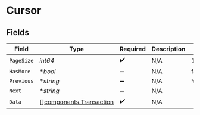 # Cursor


## Fields

| Field                                                              | Type                                                               | Required                                                           | Description                                                        | Example                                                            |
| ------------------------------------------------------------------ | ------------------------------------------------------------------ | ------------------------------------------------------------------ | ------------------------------------------------------------------ | ------------------------------------------------------------------ |
| `PageSize`                                                         | *int64*                                                            | :heavy_check_mark:                                                 | N/A                                                                | 15                                                                 |
| `HasMore`                                                          | **bool*                                                            | :heavy_minus_sign:                                                 | N/A                                                                | false                                                              |
| `Previous`                                                         | **string*                                                          | :heavy_minus_sign:                                                 | N/A                                                                | YXVsdCBhbmQgYSBtYXhpbXVtIG1heF9yZXN1bHRzLol=                       |
| `Next`                                                             | **string*                                                          | :heavy_minus_sign:                                                 | N/A                                                                |                                                                    |
| `Data`                                                             | [][components.Transaction](../../models/components/transaction.md) | :heavy_check_mark:                                                 | N/A                                                                |                                                                    |